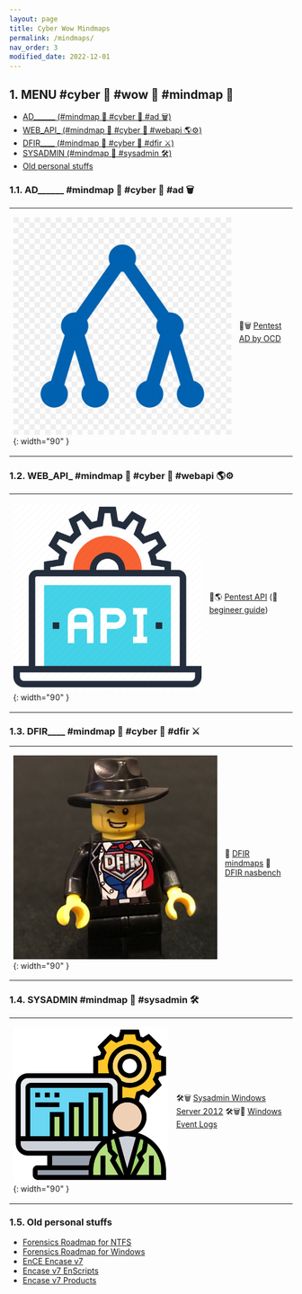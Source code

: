 ```yaml
---
layout: page
title: Cyber Wow Mindmaps
permalink: /mindmaps/
nav_order: 3
modified_date: 2022-12-01
---
```


##  1. <a name='MENUcyberwowmindmap'></a>MENU #cyber 🔫 #wow 👀 #mindmap 🧠


<!-- vscode-markdown-toc -->
* [AD______ (#mindmap 🧠 #cyber 🔫 #ad 🗑️)](#AD______mindmapcyberad)
* [WEB_API_ (#mindmap 🧠 #cyber 🔫 #webapi 🌎⚙️)](#WEB_API_mindmapcyberwebapi)
* [DFIR____ (#mindmap 🧠 #cyber 🔫 #dfir ⚔️)](#DFIR____mindmapcyberdfir)
* [SYSADMIN (#mindmap 🧠 #sysadmin 🛠️)](#SYSADMINmindmapsysadmin)
* [Old personal stuffs](#Oldpersonalstuffs)

<!-- vscode-markdown-toc-config
	numbering=true
	autoSave=true
	/vscode-markdown-toc-config -->
<!-- /vscode-markdown-toc -->

###  1.1. <a name='AD______mindmapcyberad'></a>AD______ #mindmap 🧠 #cyber 🔫 #ad 🗑️ 

<table>
<tr><td>

![AD icon](/assets/images/icons-ad.png){: width="90" }
</td>
<td>

📕🗑️ [Pentest AD by OCD](https://orange-cyberdefense.github.io/ocd-mindmaps/)
</td></tr>
</table>

###  1.2. <a name='WEB_API_mindmapcyberwebapi'></a>WEB_API_ #mindmap 🧠 #cyber 🔫 #webapi 🌎⚙️

<table>
<tr><td>

![Pentest Web API icon](/assets/images/icons-web-api.png){: width="90" }
</td>
<td>

📕🌎 [Pentest API](https://dsopas.github.io/MindAPI/play/) (🔗 [begineer guide](https://danaepp.com/beginners-guide-to-api-hacking))
</td></tr>
</table>


###  1.3. <a name='DFIR____mindmapcyberdfir'></a>DFIR____ #mindmap 🧠 #cyber 🔫 #dfir ⚔️

<table>
<tr><td>

![DFIR icon](/assets/images/icons-dfir.png){: width="90" }
</td>
<td>

📘 [DFIR mindmaps](https://github.com/AndrewRathbun/DFIRMindMaps)
📘 [DFIR nasbench](https://github.com/nasbench/MindMaps)
</td></tr>
</table>

###  1.4. <a name='SYSADMINmindmapsysadmin'></a>SYSADMIN #mindmap 🧠 #sysadmin 🛠️

<table>
<tr><td>

![Sysadmin icon](/assets/images/icons-sysadmin.png){: width="90" }
</td>
<td>

🛠️🗑️️ [Sysadmin Windows Server 2012](https://xmind.app/m/eZ7i/)
🛠️🗑️📃 [Windows Event Logs](https://github.com/mdecrevoisier/Microsoft-eventlog-mindmap)
</td></tr>
</table>

###  1.5. <a name='Oldpersonalstuffs'></a>Old personal stuffs

* [Forensics Roadmap for NTFS](/mindmaps/svg/win-for-ntfs.svg)
* [Forensics Roadmap for Windows](/mindmaps/svg/win-for-invest-roadmap.svg)
* [EnCE Encase v7](/mindmaps/svg/win-for-encase-v7-ence.svg)
* [Encase v7 EnScripts](/mindmaps/svg/win-for-encase-v7-enscript.svg)
* [Encase v7 Products](/mindmaps/svg/win-for-encase-products-2016.svg)